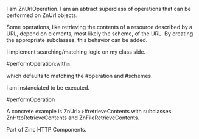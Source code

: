 I am ZnUrlOperation.I am an abtract superclass of operations that can be performed on ZnUrl objects.Some operations, like retrieving the contents of a resource described by a URL, depend on elements, most likely the scheme, of the URL. By creating the appropriate subclasses, this behavior can be added.I implement searching/matching logic on my class side.  #performOperation:with:on:which defaults to matching the #operation and #schemes.I am instanciated to be executed.   #performOperationA concrete example is ZnUrl>>#retrieveContents with subclasses ZnHttpRetrieveContents and ZnFileRetrieveContents.Part of Zinc HTTP Components.
